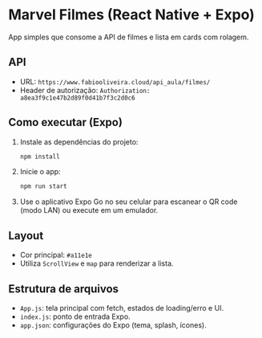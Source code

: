 # Marvel Filmes (React Native + Expo)

App simples que consome a API de filmes e lista em cards com rolagem.

## API
- URL: `https://www.fabiooliveira.cloud/api_aula/filmes/`
- Header de autorização: `Authorization: a8ea3f9c1e47b2d89f0d41b7f3c2d0c6`

## Como executar (Expo)
1. Instale as dependências do projeto:
   ```bash
   npm install
   ```
2. Inicie o app:
   ```bash
   npm run start
   ```
3. Use o aplicativo Expo Go no seu celular para escanear o QR code (modo LAN) ou execute em um emulador.

## Layout
- Cor principal: `#a11e1e`
- Utiliza `ScrollView` e `map` para renderizar a lista.

## Estrutura de arquivos
- `App.js`: tela principal com fetch, estados de loading/erro e UI.
- `index.js`: ponto de entrada Expo.
- `app.json`: configurações do Expo (tema, splash, ícones).


